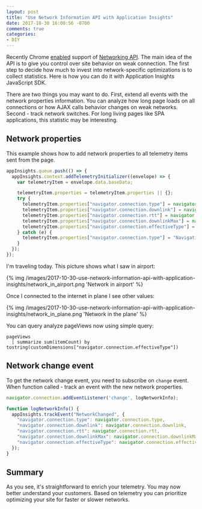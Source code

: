 ```yaml
---
layout: post
title: "Use Network Information API with Application Insights"
date: 2017-10-30 16:00:56 -0700
comments: true
categories: 
- DIY
---
```


Recently Chrome [enabled](https://www.chromestatus.com/feature/6338383617982464) support of [Networking API](https://wicg.github.io/netinfo/#toc). The main idea of the API is to give you control over site behavior on weak connection. The first step to decide how much to invest into network-specific optimizations is to collect statistics. Here is how you can do it with Application Insights JavaScript SDK.

There are two things you may want to do. First, extend all events with the network properties information. You can analyze how long page loads on all connections or how AJAX calls behavior changes on weak networks. Second - track network switches. For long living pages like SPA applications, this statistic may be interesting.

## Network properties

This example shows how to add network properties to all telemetry items sent from the page.

``` js
appInsights.queue.push(() => {
  appInsights.context.addTelemetryInitializer((envelope) => {
    var telemetryItem = envelope.data.baseData;

    telemetryItem.properties = telemetryItem.properties || {};
    try {
      telemetryItem.properties["navigator.connection.type"] = navigator.connection.type;
      telemetryItem.properties["navigator.connection.downlink"] = navigator.connection.downlink;
      telemetryItem.properties["navigator.connection.rtt"] = navigator.connection.rtt;
      telemetryItem.properties["navigator.connection.downlinkMax"] = navigator.connection.downlinkMax;
      telemetryItem.properties["navigator.connection.effectiveType"] = navigator.connection.effectiveType;
    } catch (e) {
      telemetryItem.properties["navigator.connection.type"] = "Navigation API not supported";
    }
  });
});
```

I'm traveling today. This picture shows what I saw in airport:

{% img /images/2017-10-30-use-network-information-api-with-application-insights/network_in_airport.png  'Network in airport' %}

Once I connected to the internet in plane I see other values:

{% img /images/2017-10-30-use-network-information-api-with-application-insights/network_in_plane.png  'Network in the plane' %}

You can query analyze pageViews now using simple query:

```
pageViews 
  | summarize sum(itemCount) by tostring(customDimensions["navigator.connection.effectiveType"])
```

## Network change event

To get the network change event, you need to subscribe on `change` event. When function called - track an event with the new network properties.

``` js
navigator.connection.addEventListener('change', logNetworkInfo);

function logNetworkInfo() {
  appInsights.trackEvent("NetworkChanged", {
    "navigator.connection.type": navigator.connection.type,
    "navigator.connection.downlink": navigator.connection.downlink,
    "navigator.connection.rtt": navigator.connection.rtt,
    "navigator.connection.downlinkMax": navigator.connection.downlinkMax,
    "navigator.connection.effectiveType": navigator.connection.effectiveType
  });
}
```

## Summary

As you see, it's straightforward to enrich your telemetry. You may now better understand your customers. Based on telemetry you can prioritize optimizing your site for faster or slower networks.